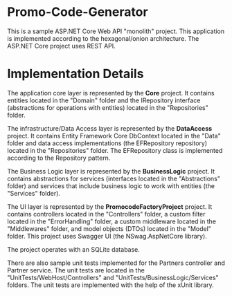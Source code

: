 # Promo-Code-Generator

This is a sample ASP.NET Core Web API "monolith" project. This application is implemented according to the hexagonal/onion architecture. The ASP.NET Core project uses REST API.

# Implementation Details

The application core layer is represented by the **Core** project. It contains entities located in the "Domain" folder and the IRepository<T> interface (abstractions for operations with entities) located in the "Repositories" folder.

The infrastructure/Data Access layer is represented by the **DataAccess** project. It contains Entity Framework Core DbContext located in the "Data" folder and data access implementations (the EFRepository<T> repository) located in the "Repositories" folder. The EFRepository<T> class is implemented according to the Repository pattern.

The Business Logic layer is represented by the **BusinessLogic** project. It contains abstractions for services (interfaces located in the "Abstractions" folder) and services that include business logic to work with entities (the "Services" folder).

The UI layer is represented by the **PromocodeFactoryProject** project. It contains controllers located in the "Controllers" folder, a custom filter located in the "ErrorHandling" folder, a custom middleware located in the "Middlewares" folder, and model objects (DTOs) located in the "Model" folder. This project uses Swagger UI (the NSwag.AspNetCore library).

The project operates with an SQLite database.

There are also sample unit tests implemented for the Partners controller and Partner service. The unit tests are located in the "UnitTests/WebHost/Controllers" and "UnitTests/BusinessLogic/Services" folders. The unit tests are implemented with the help of the xUnit library.
